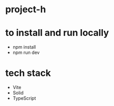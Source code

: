# project-h

# to install and run locally

- npm install
- npm run dev

# tech stack

- Vite
- Solid
- TypeScript